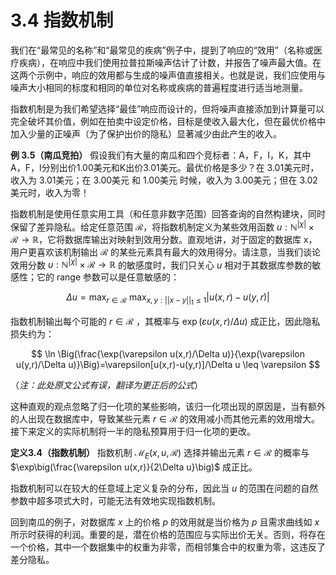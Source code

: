 # 3.4 指数机制

我们在“最常见的名称”和“最常见的疾病”例子中，提到了响应的“效用”（名称或医疗疾病），在响应中我们使用拉普拉斯噪声估计了计数，并报告了噪声最大值。在这两个示例中，响应的效用都与生成的噪声值直接相关。也就是说，我们应使用与噪声大小相同的标度和相同的单位对名称或疾病的普遍程度进行适当地测量。

指数机制是为我们希望选择“最佳”响应而设计的，但将噪声直接添加到计算量可以完全破坏其价值，例如在拍卖中设定价格，目标是使收入最大化，但在最优价格中加入少量的正噪声（为了保护出价的隐私）显著减少由此产生的收入。

**例 3.5（南瓜竞拍）** 假设我们有大量的南瓜和四个竞标者：A，F，I，K，其中A，F，I分别出价1.00美元和K出价3.01美元。最优价格是多少？在 3.01美元时，收入为 3.01美元；在 3.00美元 和 1.00美元 时候，收入为 3.00美元；但在 3.02美元时，收入为零！

指数机制是使用任意实用工具（和任意非数字范围）回答查询的自然构建块，同时保留了差异隐私。给定任意范围 $\mathcal{R}$，将指数机制定义为某些效用函数 $u:\mathbb{N}^{|\chi|} \times \mathcal{R} \to \mathbb{R}$，它将数据库输出对映射到效用分数。直观地讲，对于固定的数据库 x，用户更喜欢该机制输出 $\mathcal{R}$ 的某些元素具有最大的效用得分。请注意，当我们谈论效用分数 $u:\mathbb{N}^{|\chi|} \times \mathcal{R} \to \mathbb{R}$ 的敏感度时，我们只关心 $u$ 相对于其数据库参数的敏感性；它的 range 参数可以是任意敏感的：

$$
\Delta u = \max_{r \in \mathcal{R}} \ \max_{x,y:||x-y||_1 \leq 1}|u(x,r)-u(y,r)|
$$

指数机制输出每个可能的 $r \in \mathcal{R}$ ，其概率与 $\exp(\varepsilon u(x,r)/\Delta u)$ 成正比，因此隐私损失约为：

$$
\ln \Big(\frac{\exp(\varepsilon u(x,r)/\Delta u)}{\exp(\varepsilon u(y,r)/\Delta u)}\Big)=\varepsilon[u(x,r)-u(y,r)]/\Delta u \leq \varepsilon
$$

（*注：此处原文公式有误，翻译为更正后的公式*）

这种直观的观点忽略了归一化项的某些影响，该归一化项出现的原因是，当有额外的人出现在数据库中，导致某些元素 $r \in \mathcal{R}$ 的效用减小而其他元素的效用增大。接下来定义的实际机制将一半的隐私预算用于归一化项的更改。

**定义3.4（指数机制）** 指数机制 $\mathcal{M}_E(x,u,\mathcal{R})$ 选择并输出元素 $r \in \mathcal{R}$ 的概率与 $\exp\big(\frac{\varepsilon u(x,r)}{2\Delta u}\big)$ 成正比。

指数机制可以在较大的任意域上定义复杂的分布，因此当 $u$ 的范围在问题的自然参数中超多项式大时，可能无法有效地实现指数机制。

回到南瓜的例子，对数据库 $x$ 上的价格 $p$ 的效用就是当价格为 $p$ 且需求曲线如 $x$ 所示时获得的利润。重要的是，潜在价格的范围应与实际出价无关。否则，将存在一个价格，其中一个数据集中的权重为非零，而相邻集合中的权重为零，这违反了差分隐私。